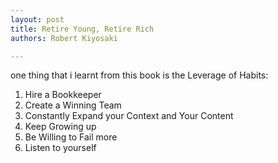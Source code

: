 ```yaml
---
layout: post
title: Retire Young, Retire Rich
authors: Robert Kiyosaki

---
```


one thing that i learnt from this book is the Leverage of Habits:

1. Hire a Bookkeeper
2. Create a Winning Team
3. Constantly Expand your Context and Your Content
4. Keep Growing up
5. Be Willing to Fail more
6. Listen to yourself
